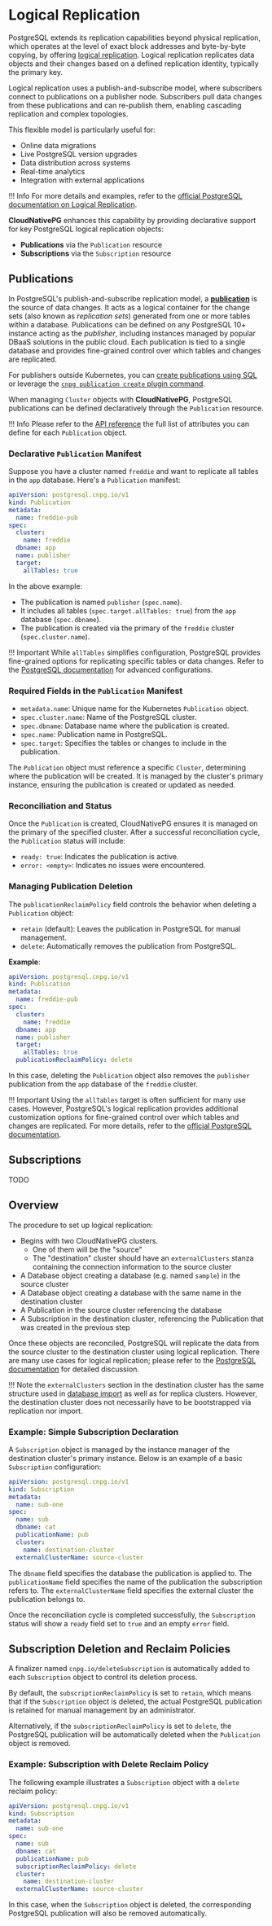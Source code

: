 # Logical Replication

PostgreSQL extends its replication capabilities beyond physical replication,
which operates at the level of exact block addresses and byte-by-byte copying,
by offering [logical replication](https://www.postgresql.org/docs/current/logical-replication.html).
Logical replication replicates data objects and their changes based on a
defined replication identity, typically the primary key.

Logical replication uses a publish-and-subscribe model, where subscribers
connect to publications on a publisher node. Subscribers pull data changes from
these publications and can re-publish them, enabling cascading replication and
complex topologies.

This flexible model is particularly useful for:

- Online data migrations
- Live PostgreSQL version upgrades
- Data distribution across systems
- Real-time analytics
- Integration with external applications

!!! Info
    For more details and examples, refer to the
    [official PostgreSQL documentation on Logical Replication](https://www.postgresql.org/docs/current/logical-replication.html).

**CloudNativePG** enhances this capability by providing declarative support for
key PostgreSQL logical replication objects:

- **Publications** via the `Publication` resource
- **Subscriptions** via the `Subscription` resource

## Publications

In PostgreSQL's publish-and-subscribe replication model, a
[**publication**](https://www.postgresql.org/docs/current/logical-replication-publication.html)
is the source of data changes. It acts as a logical container for the change
sets (also known as *replication sets*) generated from one or more tables within
a database. Publications can be defined on any PostgreSQL 10+ instance acting
as the *publisher*, including instances managed by popular DBaaS solutions in the
public cloud. Each publication is tied to a single database and provides
fine-grained control over which tables and changes are replicated.

For publishers outside Kubernetes, you can [create publications using SQL](https://www.postgresql.org/docs/current/sql-createpublication.html)
or leverage the [`cnpg publication create` plugin command](kubectl-plugin.md#logical-replication-publications).

When managing `Cluster` objects with **CloudNativePG**, PostgreSQL publications
can be defined declaratively through the `Publication` resource.

!!! Info
    Please refer to the [API reference](cloudnative-pg.v1.md#postgresql-cnpg-io-v1-Publication)
    the full list of attributes you can define for each `Publication` object.

### Declarative `Publication` Manifest

Suppose you have a cluster named `freddie` and want to replicate all tables in
the `app` database. Here's a `Publication` manifest:

```yaml
apiVersion: postgresql.cnpg.io/v1
kind: Publication
metadata:
  name: freddie-pub
spec:
  cluster:
    name: freddie
  dbname: app
  name: publisher
  target:
    allTables: true
```

In the above example:

- The publication is named `publisher` (`spec.name`).
- It includes all tables (`spec.target.allTables: true`) from the `app`
  database (`spec.dbname`).
- The publication is created via the primary of the `freddie` cluster
  (`spec.cluster.name`).

!!! Important
    While `allTables` simplifies configuration, PostgreSQL provides
    fine-grained options for replicating specific tables or data changes.
    Refer to the [PostgreSQL documentation](https://www.postgresql.org/docs/current/logical-replication.html)
    for advanced configurations.

### Required Fields in the `Publication` Manifest

- `metadata.name`: Unique name for the Kubernetes `Publication` object.
- `spec.cluster.name`: Name of the PostgreSQL cluster.
- `spec.dbname`: Database name where the publication is created.
- `spec.name`: Publication name in PostgreSQL.
- `spec.target`: Specifies the tables or changes to include in the publication.

The `Publication` object must reference a specific `Cluster`, determining where
the publication will be created. It is managed by the cluster's primary instance,
ensuring the publication is created or updated as needed.

### Reconciliation and Status

Once the `Publication` is created, CloudNativePG ensures it is managed on the
primary of the specified cluster. After a successful reconciliation cycle, the
`Publication` status will include:

- `ready: true`: Indicates the publication is active.
- `error: <empty>`: Indicates no issues were encountered.

### Managing Publication Deletion

The `publicationReclaimPolicy` field controls the behavior when deleting a
`Publication` object:

- `retain` (default): Leaves the publication in PostgreSQL for manual
  management.
- `delete`: Automatically removes the publication from PostgreSQL.

**Example**:

```yaml
apiVersion: postgresql.cnpg.io/v1
kind: Publication
metadata:
  name: freddie-pub
spec:
  cluster:
    name: freddie
  dbname: app
  name: publisher
  target:
    allTables: true
  publicationReclaimPolicy: delete
```

In this case, deleting the `Publication` object also removes the `publisher`
publication from the `app` database of the `freddie` cluster.

!!! Important
    Using the `allTables` target is often sufficient for many use cases.
    However, PostgreSQL's logical replication provides additional customization
    options for fine-grained control over which tables and changes are replicated.
    For more details, refer to the [official PostgreSQL documentation](https://www.postgresql.org/docs/current/logical-replication.html).

## Subscriptions

TODO

## Overview

The procedure to set up logical replication:

- Begins with two CloudNativePG clusters.
    - One of them will be the "source"
    - The "destination" cluster should have an `externalClusters` stanza
      containing the connection information to the source cluster
- A Database object creating a database (e.g. named `sample`) in the source
  cluster
- A Database object creating a database with the same name in the destination
  cluster
- A Publication in the source cluster referencing the database
- A Subscription in the destination cluster, referencing the Publication that
  was created in the previous step

Once these objects are reconciled, PostgreSQL will replicate the data from
the source cluster to the destination cluster using logical replication. There
are many use cases for logical replication; please refer to the
[PostgreSQL documentation](https://www.postgresql.org/docs/current/logical-replication.html)
for detailed discussion.

!!! Note
    the `externalClusters` section in the destination cluster has the same
    structure used in [database import](database_import.md) as well as for
    replica clusters. However, the destination cluster does not necessarily
    have to be bootstrapped via replication nor import.

### Example: Simple Subscription Declaration

A `Subscription` object is managed by the instance manager of the destination
cluster's primary instance.
Below is an example of a basic `Subscription` configuration:

```yaml
apiVersion: postgresql.cnpg.io/v1
kind: Subscription
metadata:
  name: sub-one
spec:
  name: sub
  dbname: cat
  publicationName: pub
  cluster:
    name: destination-cluster
  externalClusterName: source-cluster
```

The `dbname` field specifies the database the publication is applied to.
The `publicationName` field specifies the name of the publication the subscription refers to.
The `externalClusterName` field specifies the external cluster the publication belongs to.

Once the reconciliation cycle is completed successfully, the `Subscription`
status will show a `ready` field set to `true` and an empty `error` field.

## Subscription Deletion and Reclaim Policies

A finalizer named `cnpg.io/deleteSubscription` is automatically added
to each `Subscription` object to control its deletion process.

By default, the `subscriptionReclaimPolicy` is set to `retain`, which means
that if the `Subscription` object is deleted, the actual PostgreSQL publication
is retained for manual management by an administrator.

Alternatively, if the `subscriptionReclaimPolicy` is set to `delete`,
the PostgreSQL publication will be automatically deleted when the `Publication`
object is removed.

### Example: Subscription with Delete Reclaim Policy

The following example illustrates a `Subscription` object with a `delete`
reclaim policy:

```yaml
apiVersion: postgresql.cnpg.io/v1
kind: Subscription
metadata:
  name: sub-one
spec:
  name: sub
  dbname: cat
  publicationName: pub
  subscriptionReclaimPolicy: delete
  cluster:
    name: destination-cluster
  externalClusterName: source-cluster
```

In this case, when the `Subscription` object is deleted, the corresponding PostgreSQL publication will also be removed automatically.
